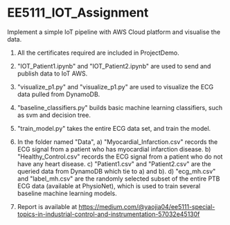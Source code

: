 # EE5111_IOT_Assignment
Implement a simple IoT pipeline with AWS Cloud platform and visualise the data.


1. All the certificates required are included in ProjectDemo.

2. "IOT_Patient1.ipynb" and "IOT_Patient2.ipynb" are used to send and publish data to IoT AWS.

3. "visualize_p1.py" and "visualize_p1.py" are used to visualize the ECG data pulled from DynamoDB.

4. "baseline_classifiers.py" builds basic machine learning classifiers, such as svm and decision tree.

5. "train_model.py" takes the entire ECG data set, and train the model.

6. In the folder named "Data", 
  a) "Myocardial_Infarction.csv" records the ECG signal from a patient who has myocardial infarction disease.
  b) "Healthy_Control.csv" records the ECG signal from a patient who do not have any heart disease.
  c) "Patient1.csv" and "Patient2.csv" are the queried data from DynamoDB which tie to a) and b).
  d) "ecg_mh.csv" and "label_mh.csv" are the randomly selected subset of the entire PTB ECG data (available at PhysioNet),
     which is used to train several baseline machine learning models.

7. Report is available at https://medium.com/@yaojia04/ee5111-special-topics-in-industrial-control-and-instrumentation-57032e45130f
